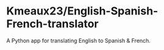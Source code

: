 # Kmeaux23/English-Spanish-French-translator
 A Python app for translating English to Spanish & French.
